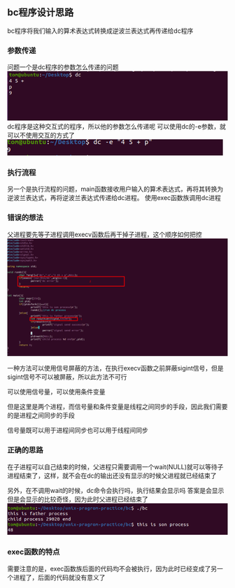## bc程序设计思路
bc程序将我们输入的算术表达式转换成逆波兰表达式再传递给dc程序
### 参数传递
问题一个是dc程序的参数怎么传递的问题
![Alt text](image.png)
dc程序是这种交互式的程序，所以他的参数怎么传递呢
可以使用dc的-e参数，就可以不使用交互的方式了
![Alt text](image-1.png)

### 执行流程
另一个是执行流程的问题，main函数接收用户输入的算术表达式，再将其转换为逆波兰表达式，再将逆波兰表达式传递给dc进程。
使用exec函数族调用dc进程

###  错误的想法
父进程要先等子进程调用execv函数后再干掉子进程，这个顺序如何把控
![Alt text](image-2.png)

一种方法可以使用信号屏蔽的方法，在执行execv函数之前屏蔽sigint信号，但是sigint信号不可以被屏蔽，所以此方法不可行

可以使用信号量，可以使用条件变量

但是这里是两个进程，而信号量和条件变量是线程之间同步的手段，因此我们需要的是进程之间同步的手段

信号量既可以用于进程间同步也可以用于线程间同步

### 正确的思路
在子进程可以自己结束的时候，父进程只需要调用一个wait(NULL)就可以等待子进程结束了，这样，就不会在dc的输出还没有显示的时候父进程就已经结束了

另外，在不调用wait的时候，dc命令会执行吗，执行结果会显示吗
答案是会显示但是会显示的比较奇怪，因为此时父进程已经结束了
![Alt text](image-3.png)

### exec函数的特点
需要注意的是，exec函数族后面的代码均不会被执行，因为此时已经变成了另一个进程了，后面的代码就没有意义了

